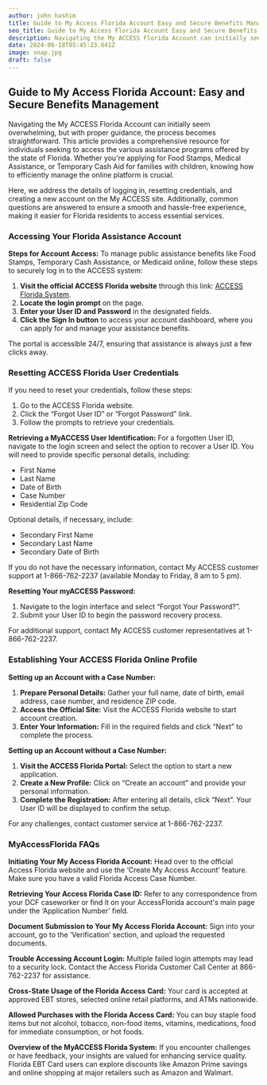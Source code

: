 ```yaml
---
author: john hashim
title: Guide to My Access Florida Account Easy and Secure Benefits Management
seo_title: Guide to My Access Florida Account Easy and Secure Benefits Management
description: Navigating the My ACCESS Florida Account can initially seem overwhelming, but with proper guidance, the process becomes straightforward. This article provides a comprehensive resource for individuals seeking to access the various assistance programs offered by the state of Florida.
date: 2024-06-18T05:45:23.641Z
image: snap.jpg
draft: false
---
```


## Guide to My Access Florida Account: Easy and Secure Benefits Management

Navigating the My ACCESS Florida Account can initially seem overwhelming, but with proper guidance, the process becomes straightforward. This article provides a comprehensive resource for individuals seeking to access the various assistance programs offered by the state of Florida. Whether you're applying for Food Stamps, Medical Assistance, or Temporary Cash Aid for families with children, knowing how to efficiently manage the online platform is crucial.

Here, we address the details of logging in, resetting credentials, and creating a new account on the My ACCESS site. Additionally, common questions are answered to ensure a smooth and hassle-free experience, making it easier for Florida residents to access essential services.


### Accessing Your Florida Assistance Account

**Steps for Account Access:**
To manage public assistance benefits like Food Stamps, Temporary Cash Assistance, or Medicaid online, follow these steps to securely log in to the ACCESS system:

1. **Visit the official ACCESS Florida website** through this link: [ACCESS Florida System](https://www.myflorida.com/accessflorida).
2. **Locate the login prompt** on the page.
3. **Enter your User ID and Password** in the designated fields.
4. **Click the Sign In button** to access your account dashboard, where you can apply for and manage your assistance benefits.

The portal is accessible 24/7, ensuring that assistance is always just a few clicks away.

### Resetting ACCESS Florida User Credentials

If you need to reset your credentials, follow these steps:

1. Go to the ACCESS Florida website.
2. Click the “Forgot User ID” or “Forgot Password” link.
3. Follow the prompts to retrieve your credentials.

**Retrieving a MyACCESS User Identification:**
For a forgotten User ID, navigate to the login screen and select the option to recover a User ID. You will need to provide specific personal details, including:

- First Name
- Last Name
- Date of Birth
- Case Number
- Residential Zip Code

Optional details, if necessary, include:

- Secondary First Name
- Secondary Last Name
- Secondary Date of Birth

If you do not have the necessary information, contact My ACCESS customer support at 1-866-762-2237 (available Monday to Friday, 8 am to 5 pm).

**Resetting Your myACCESS Password:**
1. Navigate to the login interface and select “Forgot Your Password?”.
2. Submit your User ID to begin the password recovery process.

For additional support, contact My ACCESS customer representatives at 1-866-762-2237.

### Establishing Your ACCESS Florida Online Profile

**Setting up an Account with a Case Number:**
1. **Prepare Personal Details:** Gather your full name, date of birth, email address, case number, and residence ZIP code.
2. **Access the Official Site:** Visit the ACCESS Florida website to start account creation.
3. **Enter Your Information:** Fill in the required fields and click “Next” to complete the process.

**Setting up an Account without a Case Number:**
1. **Visit the ACCESS Florida Portal:** Select the option to start a new application.
2. **Create a New Profile:** Click on “Create an account” and provide your personal information.
3. **Complete the Registration:** After entering all details, click “Next”. Your User ID will be displayed to confirm the setup.

For any challenges, contact customer service at 1-866-762-2237.

### MyAccessFlorida FAQs

**Initiating Your My Access Florida Account:**
Head over to the official Access Florida website and use the ‘Create My Access Account’ feature. Make sure you have a valid Florida Access Case Number.

**Retrieving Your Access Florida Case ID:**
Refer to any correspondence from your DCF caseworker or find it on your AccessFlorida account's main page under the ‘Application Number’ field.

**Document Submission to Your My Access Florida Account:**
Sign into your account, go to the ‘Verification’ section, and upload the requested documents.

**Trouble Accessing Account Login:**
Multiple failed login attempts may lead to a security lock. Contact the Access Florida Customer Call Center at 866-762-2237 for assistance.

**Cross-State Usage of the Florida Access Card:**
Your card is accepted at approved EBT stores, selected online retail platforms, and ATMs nationwide.

**Allowed Purchases with the Florida Access Card:**
You can buy staple food items but not alcohol, tobacco, non-food items, vitamins, medications, food for immediate consumption, or hot foods.

**Overview of the MyACCESS Florida System:**
If you encounter challenges or have feedback, your insights are valued for enhancing service quality. Florida EBT Card users can explore discounts like Amazon Prime savings and online shopping at major retailers such as Amazon and Walmart.
